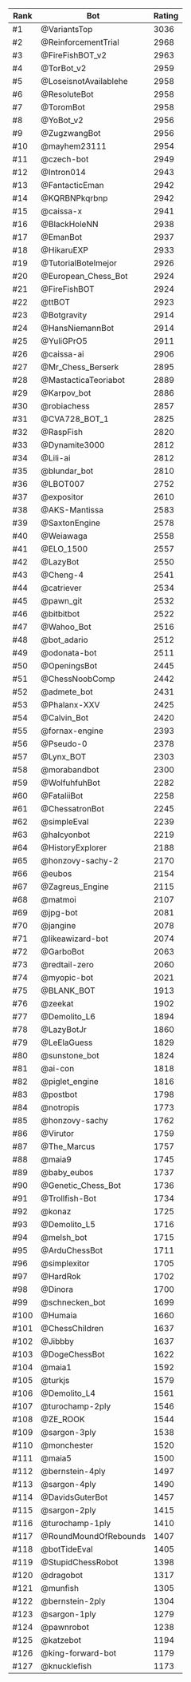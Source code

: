 Rank|Bot|Rating
---|---|---
#1|@VariantsTop|3036
#2|@ReinforcementTrial|2968
#3|@FireFishBOT_v2|2963
#4|@TorBot_v2|2959
#5|@LoseisnotAvailablehe|2958
#6|@ResoluteBot|2958
#7|@ToromBot|2958
#8|@YoBot_v2|2956
#9|@ZugzwangBot|2956
#10|@mayhem23111|2954
#11|@czech-bot|2949
#12|@Intron014|2943
#13|@FantacticEman|2942
#14|@KQRBNPkqrbnp|2942
#15|@caissa-x|2941
#16|@BlackHoleNN|2938
#17|@EmanBot|2937
#18|@HikaruEXP|2933
#19|@TutorialBotelmejor|2926
#20|@European_Chess_Bot|2924
#21|@FireFishBOT|2924
#22|@ttBOT|2923
#23|@Botgravity|2914
#24|@HansNiemannBot|2914
#25|@YuliGPrO5|2911
#26|@caissa-ai|2906
#27|@Mr_Chess_Berserk|2895
#28|@MastacticaTeoriabot|2889
#29|@Karpov_bot|2886
#30|@robiachess|2857
#31|@CVA728_BOT_1|2825
#32|@RaspFish|2820
#33|@Dynamite3000|2812
#34|@Lili-ai|2812
#35|@blundar_bot|2810
#36|@LBOT007|2752
#37|@expositor|2610
#38|@AKS-Mantissa|2583
#39|@SaxtonEngine|2578
#40|@Weiawaga|2558
#41|@ELO_1500|2557
#42|@LazyBot|2550
#43|@Cheng-4|2541
#44|@catriever|2534
#45|@pawn_git|2532
#46|@bitbitbot|2522
#47|@Wahoo_Bot|2516
#48|@bot_adario|2512
#49|@odonata-bot|2511
#50|@OpeningsBot|2445
#51|@ChessNoobComp|2442
#52|@admete_bot|2431
#53|@Phalanx-XXV|2425
#54|@Calvin_Bot|2420
#55|@fornax-engine|2393
#56|@Pseudo-0|2378
#57|@Lynx_BOT|2303
#58|@morabandbot|2300
#59|@WolfuhfuhBot|2282
#60|@FataliiBot|2258
#61|@ChessatronBot|2245
#62|@simpleEval|2239
#63|@halcyonbot|2219
#64|@HistoryExplorer|2188
#65|@honzovy-sachy-2|2170
#66|@eubos|2154
#67|@Zagreus_Engine|2115
#68|@matmoi|2107
#69|@jpg-bot|2081
#70|@jangine|2078
#71|@likeawizard-bot|2074
#72|@GarboBot|2063
#73|@redtail-zero|2060
#74|@myopic-bot|2021
#75|@BLANK_BOT|1913
#76|@zeekat|1902
#77|@Demolito_L6|1894
#78|@LazyBotJr|1860
#79|@LeElaGuess|1829
#80|@sunstone_bot|1824
#81|@ai-con|1818
#82|@piglet_engine|1816
#83|@postbot|1798
#84|@notropis|1773
#85|@honzovy-sachy|1762
#86|@Virutor|1759
#87|@The_Marcus|1757
#88|@maia9|1745
#89|@baby_eubos|1737
#90|@Genetic_Chess_Bot|1736
#91|@Trollfish-Bot|1734
#92|@konaz|1725
#93|@Demolito_L5|1716
#94|@melsh_bot|1715
#95|@ArduChessBot|1711
#96|@simplexitor|1705
#97|@HardRok|1702
#98|@Dinora|1700
#99|@schnecken_bot|1699
#100|@Humaia|1660
#101|@ChessChildren|1637
#102|@Jibbby|1637
#103|@DogeChessBot|1622
#104|@maia1|1592
#105|@turkjs|1579
#106|@Demolito_L4|1561
#107|@turochamp-2ply|1546
#108|@ZE_ROOK|1544
#109|@sargon-3ply|1538
#110|@monchester|1520
#111|@maia5|1500
#112|@bernstein-4ply|1497
#113|@sargon-4ply|1490
#114|@DavidsGuterBot|1457
#115|@sargon-2ply|1415
#116|@turochamp-1ply|1410
#117|@RoundMoundOfRebounds|1407
#118|@botTideEval|1405
#119|@StupidChessRobot|1398
#120|@dragobot|1317
#121|@munfish|1305
#122|@bernstein-2ply|1304
#123|@sargon-1ply|1279
#124|@pawnrobot|1238
#125|@katzebot|1194
#126|@king-forward-bot|1179
#127|@knucklefish|1173

